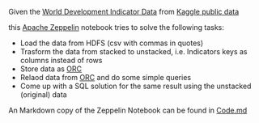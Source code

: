 Given the [World Development Indicator Data](https://www.kaggle.com/worldbank/world-development-indicators/downloads/world-development-indicators-release-2016-01-28-06-31-53.zip) from [Kaggle public data](https://www.kaggle.com/worldbank/world-development-indicators)

this [Apache Zeppelin](https://zeppelin.incubator.apache.org/) notebook tries to solve the following tasks:

- Load the data from HDFS (csv with commas in quotes)
- Trasform the data from stacked to unstacked, i.e. Indicators keys as columns instead of rows
- Store data as [ORC](https://orc.apache.org/)
- Relaod data from [ORC](https://orc.apache.org/) and do some simple queries
- Come up with a SQL solution for the same result using the unstacked (original) data

An Markdown copy of the Zeppelin Notebook can be found in [Code.md](Code.md)
